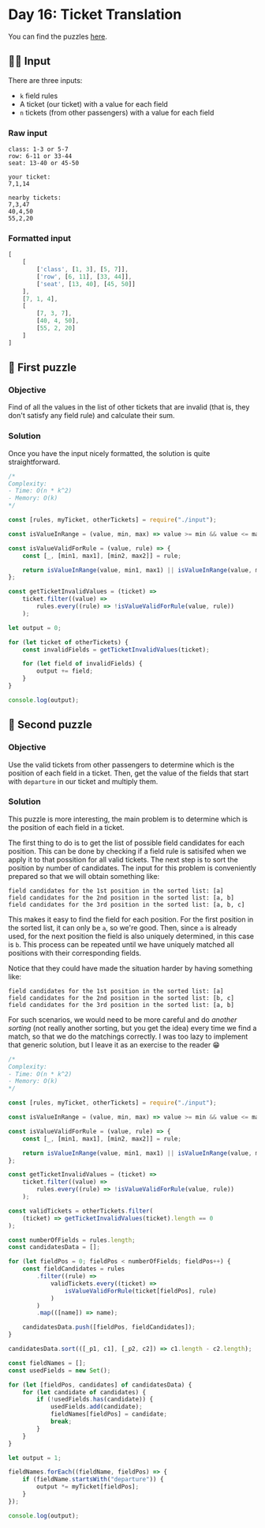 # Day 16: Ticket Translation

You can find the puzzles [here](https://adventofcode.com/2020/day/16).

## ✍🏼 Input

There are three inputs:

- `k` field rules
- A ticket (our ticket) with a value for each field
- `n` tickets (from other passengers) with a value for each field

### Raw input

```
class: 1-3 or 5-7
row: 6-11 or 33-44
seat: 13-40 or 45-50

your ticket:
7,1,14

nearby tickets:
7,3,47
40,4,50
55,2,20
```

### Formatted input

```js
[
	[
		['class', [1, 3], [5, 7]],
		['row', [6, 11], [33, 44]],
		['seat', [13, 40], [45, 50]]
	],
	[7, 1, 4],
	[
		[7, 3, 7],
		[40, 4, 50],
		[55, 2, 20]
	]
]
```

## 🧩 First puzzle

### Objective

Find of all the values in the list of other tickets that are invalid (that is, they don't satisfy any field rule) and calculate their sum.

### Solution

Once you have the input nicely formatted, the solution is quite straightforward.

```js
/*
Complexity:
- Time: O(n * k^2)
- Memory: O(k)
*/

const [rules, myTicket, otherTickets] = require("./input");

const isValueInRange = (value, min, max) => value >= min && value <= max;

const isValueValidForRule = (value, rule) => {
	const [_, [min1, max1], [min2, max2]] = rule;

	return isValueInRange(value, min1, max1) || isValueInRange(value, min2, max2);
};

const getTicketInvalidValues = (ticket) =>
	ticket.filter((value) =>
		rules.every((rule) => !isValueValidForRule(value, rule))
	);

let output = 0;

for (let ticket of otherTickets) {
	const invalidFields = getTicketInvalidValues(ticket);

	for (let field of invalidFields) {
		output += field;
	}
}

console.log(output);
```

## 🧩 Second puzzle

### Objective

Use the valid tickets from other passengers to determine which is the position of each field in a ticket. Then, get the value of the fields that start with `departure` in our ticket and multiply them.

### Solution

This puzzle is more interesting, the main problem is to determine which is the position of each field in a ticket.

The first thing to do is to get the list of possible field candidates for each position. This can be done by checking if a field rule is satisifed when we apply it to that possition for all valid tickets. The next step is to sort the position by number of candidates. The input for this problem is conveniently prepared so that we will obtain something like:

```
field candidates for the 1st position in the sorted list: [a]
field candidates for the 2nd position in the sorted list: [a, b]
field candidates for the 3rd position in the sorted list: [a, b, c]
```

This makes it easy to find the field for each position. For the first position in the sorted list, it can only be `a`, so we're good. Then, since `a` is already used, for the next position the field is also uniquely determined, in this case is `b`. This process can be repeated until we have uniquely matched all positions with their corresponding fields.

Notice that they could have made the situation harder by having something like:

```
field candidates for the 1st position in the sorted list: [a]
field candidates for the 2nd position in the sorted list: [b, c]
field candidates for the 3rd position in the sorted list: [a, b]
```

For such scenarios, we would need to be more careful and do _another sorting_ (not really another sorting, but you get the idea) every time we find a match, so that we do the matchings correctly. I was too lazy to implement that generic solution, but I leave it as an exercise to the reader 😁

```js
/*
Complexity:
- Time: O(n * k^2)
- Memory: O(k)
*/

const [rules, myTicket, otherTickets] = require("./input");

const isValueInRange = (value, min, max) => value >= min && value <= max;

const isValueValidForRule = (value, rule) => {
	const [_, [min1, max1], [min2, max2]] = rule;

	return isValueInRange(value, min1, max1) || isValueInRange(value, min2, max2);
};

const getTicketInvalidValues = (ticket) =>
	ticket.filter((value) =>
		rules.every((rule) => !isValueValidForRule(value, rule))
	);

const validTickets = otherTickets.filter(
	(ticket) => getTicketInvalidValues(ticket).length == 0
);

const numberOfFields = rules.length;
const candidatesData = [];

for (let fieldPos = 0; fieldPos < numberOfFields; fieldPos++) {
	const fieldCandidates = rules
		.filter((rule) =>
			validTickets.every((ticket) =>
				isValueValidForRule(ticket[fieldPos], rule)
			)
		)
		.map(([name]) => name);

	candidatesData.push([fieldPos, fieldCandidates]);
}

candidatesData.sort(([_p1, c1], [_p2, c2]) => c1.length - c2.length);

const fieldNames = [];
const usedFields = new Set();

for (let [fieldPos, candidates] of candidatesData) {
	for (let candidate of candidates) {
		if (!usedFields.has(candidate)) {
			usedFields.add(candidate);
			fieldNames[fieldPos] = candidate;
			break;
		}
	}
}

let output = 1;

fieldNames.forEach((fieldName, fieldPos) => {
	if (fieldName.startsWith("departure")) {
		output *= myTicket[fieldPos];
	}
});

console.log(output);
```